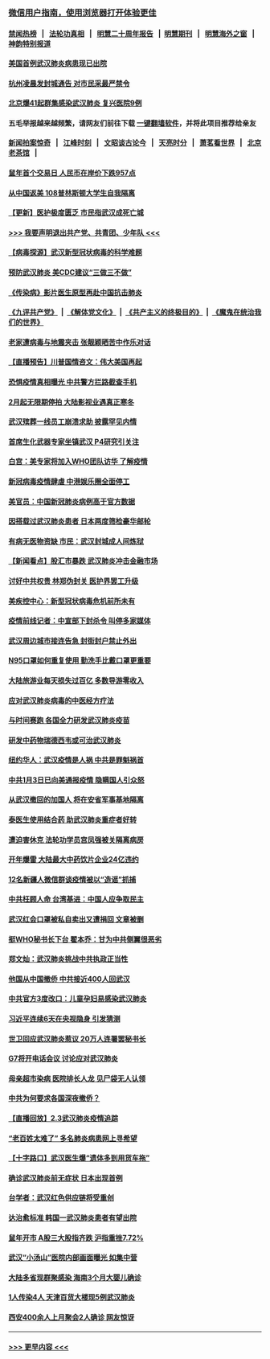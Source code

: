 ### [微信用户指南，使用浏览器打开体验更佳](https://github.com/gfw-breaker/banned-news1/blob/master/indexes/wechat-guide.md?t=0)
#### [禁闻热榜](热点新闻.md?t=0)  &nbsp;&nbsp;|&nbsp;&nbsp; [法轮功真相](https://github.com/gfw-breaker/truth/blob/master/README.md?t=0) &nbsp;&nbsp;|&nbsp;&nbsp; [明慧二十周年报告](https://github.com/gfw-breaker/mh-reports/blob/master/README.md?t=0) &nbsp;&nbsp;|&nbsp;&nbsp;[明慧期刊](https://github.com/gfw-breaker/mh-qikan) &nbsp;&nbsp;|&nbsp;&nbsp; [明慧海外之窗](https://github.com/gfw-breaker/mh-news/blob/master/README.md?t=0) &nbsp;&nbsp;|&nbsp;&nbsp; [神韵特别报道](https://github.com/gfw-breaker/mh-news/blob/master/shenyun.md?t=0)
#### [美国首例武汉肺炎病患现已出院](../pages/nsc413/n11842740.md?t=02041133) 
#### [杭州凌晨发封城通告 对市民采最严禁令](../pages/nsc413/n11842758.md?t=02041133) 
#### [北京爆41起群集感染武汉肺炎 复兴医院9例](../pages/nsc413/n11841955.md?t=02041133) 
#### 五毛举报越来越频繁，请网友们前往下载 [一键翻墙软件](https://github.com/gfw-breaker/ssr-accounts)，并将此项目推荐给亲友
#### [新闻拍案惊奇](https://github.com/gfw-breaker/banned-news1/blob/master/pages/link4.md) &nbsp;&nbsp;|&nbsp;&nbsp; [江峰时刻](https://github.com/gfw-breaker/banned-news1/blob/master/pages/link4.md) &nbsp;&nbsp;|&nbsp;&nbsp; [文昭谈古论今](https://github.com/gfw-breaker/banned-news1/blob/master/pages/link4.md) &nbsp;&nbsp;|&nbsp;&nbsp; [天亮时分](https://github.com/gfw-breaker/banned-news1/blob/master/pages/link4.md) &nbsp;&nbsp;|&nbsp;&nbsp; [萧茗看世界](https://github.com/gfw-breaker/banned-news1/blob/master/pages/link4.md) &nbsp;&nbsp;|&nbsp;&nbsp; [北京老茶馆](https://github.com/gfw-breaker/banned-news1/blob/master/pages/link4.md) &nbsp;&nbsp;|&nbsp;&nbsp; 
#### [鼠年首个交易日 人民币在岸价下跌957点](../pages/nsc413/n11842681.md?t=02041133) 
#### [从中国返美 108普林斯顿大学生自我隔离](../pages/nsc413/n11842714.md?t=02041133) 
#### [【更新】医护极度匮乏 市民指武汉成死亡城](../pages/nsc413/n11801312.md?t=02041133) 
#### [>>> 我要声明退出共产党、共青团、少年队 <<<](https://github.com/begood0513/goodnews/blob/master/quit/letter.md) 
#### [【病毒探源】武汉新型冠状病毒的科学难题](../pages/nsc413/n11842176.md?t=02041133) 
#### [预防武汉肺炎 美CDC建议“三做三不做”](../pages/nsc413/n11842700.md?t=02041133) 
#### [《传染病》影片医生原型再赴中国抗击肺炎](../pages/nsc413/n11842626.md?t=02041133) 
#### [《九评共产党》](https://github.com/begood0513/9ping.md/blob/master/README.md) &nbsp;|&nbsp; [《解体党文化》](../../../../jtdwh.md/blob/master/README.md)  &nbsp;|&nbsp; [《共产主义的终极目的》](../../../../gczydzjmd.md/blob/master/README.md) &nbsp;|&nbsp; [《魔鬼在统治我们的世界》](../../../../mgztzwmdsj.md/blob/master/README.md) 
#### [老家遭病毒与地震夹击 张靓颖晒苦中作乐对话](../pages/nsc413/n11842054.md?t=02041133) 
#### [【直播预告】川普国情咨文：伟大美国再起](../pages/nsc413/n11842079.md?t=02041133) 
#### [恐惧疫情真相曝光 中共警方拦路截查手机](../pages/nsc413/n11842396.md?t=02041133) 
#### [2月起无限期停拍 大陆影视业遇真正寒冬](../pages/nsc413/n11842344.md?t=02041133) 
#### [武汉殡葬一线员工崩溃求助 披露罕见内情](../pages/nsc413/n11842482.md?t=02041133) 
#### [首席生化武器专家坐镇武汉 P4研究引关注](../pages/nsc413/n11842412.md?t=02041133) 
#### [白宫：美专家将加入WHO团队访华 了解疫情](../pages/nsc413/n11842198.md?t=02041133) 
#### [新冠病毒疫情肆虐 中港娱乐圈全面停工](../pages/nsc413/n11842193.md?t=02041133) 
#### [美官员：中国新冠肺炎病例高于官方数据](../pages/nsc413/n11842452.md?t=02041133) 
#### [因搭载过武汉肺炎患者 日本两度筛检豪华邮轮](../pages/nsc413/n11842447.md?t=02041133) 
#### [有病无医物资缺 市民：武汉封城成人间炼狱](../pages/nsc413/n11839878.md?t=02041133) 
#### [【新闻看点】股汇市暴跌 武汉肺炎冲击金融市场](../pages/nsc413/n11842216.md?t=02041133) 
#### [讨好中共权贵 林郑伪封关 医护界罢工升级](../pages/nsc413/n11842359.md?t=02041133) 
#### [美疾控中心：新型冠状病毒危机前所未有](../pages/nsc413/n11842406.md?t=02041133) 
#### [疫情前线记者：中宣部下封杀令 叫停多家媒体](../pages/nsc413/n11842178.md?t=02041133) 
#### [武汉周边城市接连告急 封街封户禁止外出](../pages/nsc413/n11842277.md?t=02041133) 
#### [N95口罩如何重复使用 勤洗手比戴口罩更重要](../pages/nsc413/n11842236.md?t=02041133) 
#### [大陆旅游业每天损失过百亿 多数导游零收入](../pages/nsc413/n11842179.md?t=02041133) 
#### [应对武汉肺炎病毒的中医经方疗法](../pages/nsc413/n11842157.md?t=02041133) 
#### [与时间赛跑  各国全力研发武汉肺炎疫苗](../pages/nsc413/n11842149.md?t=02041133) 
#### [研发中药物瑞德西韦或可治武汉肺炎](../pages/nsc413/n11842100.md?t=02041133) 
#### [纽约华人：武汉疫情是人祸 中共是罪魁祸首](../pages/nsc413/n11840631.md?t=02041133) 
#### [中共1月3日已向美通报疫情 隐瞒国人引众怒](../pages/nsc413/n11841978.md?t=02041133) 
#### [从武汉撤回的加国人 将在安省军事基地隔离](../pages/nsc413/n11840777.md?t=02041133) 
#### [泰医生使用结合药 助武汉肺炎重症者好转](../pages/nsc413/n11842096.md?t=02041133) 
#### [遭迫害休克 法轮功学员宫凤强被关隔离病房](../pages/nsc413/n11841492.md?t=02041133) 
#### [开年爆雷  大陆最大中药饮片企业24亿违约](../pages/nsc413/n11841904.md?t=02041133) 
#### [12名新疆人微信群谈疫情被以“造谣”抓捕](../pages/nsc413/n11839897.md?t=02041133) 
#### [中共枉顾人命 台湾基进：中国人应争取民主](../pages/nsc413/n11841532.md?t=02041133) 
#### [武汉红会口罩被私自卖出又遭捐回 文章被删](../pages/nsc413/n11841871.md?t=02041133) 
#### [挺WHO秘书长下台 翟本乔：甘为中共侧翼很恶劣](../pages/nsc413/n11841484.md?t=02041133) 
#### [郑文灿：武汉肺炎挑战中共执政正当性](../pages/nsc413/n11841537.md?t=02041133) 
#### [他国从中国撤侨 中共接近400人回武汉](../pages/nsc413/n11841290.md?t=02041133) 
#### [中共官方3度改口：儿童孕妇易感染武汉肺炎](../pages/nsc413/n11841631.md?t=02041133) 
#### [习近平连续6天在央视隐身 引发猜测](../pages/nsc413/n11841881.md?t=02041133) 
#### [世卫回应武汉肺炎惹议 20万人连署罢秘书长](../pages/nsc413/n11841664.md?t=02041133) 
#### [G7将开电话会议 讨论应对武汉肺炎](../pages/nsc413/n11841658.md?t=02041133) 
#### [母亲超市染病 医院排长人龙 见尸袋无人认领](../pages/nsc413/n11841762.md?t=02041133) 
#### [中共为何要求各国深夜撤侨？](../pages/nsc413/n11841731.md?t=02041133) 
#### [【直播回放】2.3武汉肺炎疫情追踪](../pages/nsc413/n11841577.md?t=02041133) 
#### [“老百姓太难了” 多名肺炎病患网上寻希望](../pages/nsc413/n11841565.md?t=02041133) 
#### [【十字路口】武汉医生爆“遗体多到用货车拖”](../pages/nsc413/n11840013.md?t=02041133) 
#### [确诊武汉肺炎前无症状 日本出现首例](../pages/nsc413/n11841567.md?t=02041133) 
#### [台学者：武汉红色供应链将受重创](../pages/nsc413/n11841596.md?t=02041133) 
#### [达治愈标准 韩国一武汉肺炎患者有望出院](../pages/nsc413/n11841523.md?t=02041133) 
#### [鼠年开市 A股三大股指齐跌 沪指重挫7.72%](../pages/nsc413/n11840461.md?t=02041133) 
#### [武汉“小汤山”医院内部画面曝光 如集中营](../pages/nsc413/n11841060.md?t=02041133) 
#### [大陆多省现群聚感染 海南3个月大婴儿确诊](../pages/nsc413/n11841274.md?t=02041133) 
#### [1人传染4人 天津百货大楼现5例武汉肺炎](../pages/nsc413/n11840677.md?t=02041133) 
#### [西安400余人上月聚会2人确诊 网友惊讶](../pages/nsc413/n11841178.md?t=02041133) 

----
#### [ >>> 更早内容 <<< ](../indexes/nsc413-earlier.md)
